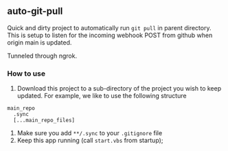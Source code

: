 ## auto-git-pull

Quick and dirty project to automatically run `git pull` in parent directory.
This is setup to listen for the incoming webhook POST from github when origin main is updated.

Tunneled through ngrok.

### How to use
1. Download this project to a sub-directory of the project you wish to keep updated. For example, we like to use the following structure
```
main_repo
  .sync
  [...main_repo_files]
```
1. Make sure you add `**/.sync` to your `.gitignore` file
1. Keep this app running (call `start.vbs` from startup);